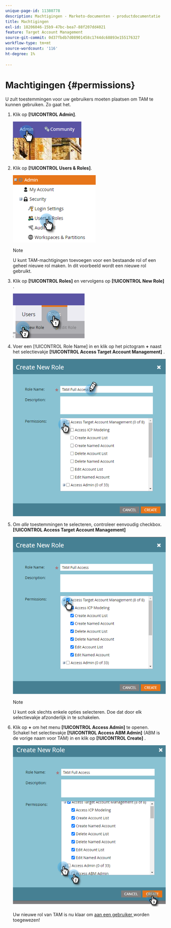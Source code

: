 ```yaml
---
unique-page-id: 11380778
description: Machtigingen - Marketo-documenten - productdocumentatie
title: Machtigingen
exl-id: 18206046-15b9-47bc-bea7-88f207dd4021
feature: Target Account Management
source-git-commit: 0d37fbdb7d08901458c1744dc68893e155176327
workflow-type: tm+mt
source-wordcount: '116'
ht-degree: 1%

---
```


# Machtigingen {#permissions}

U zult toestemmingen voor uw gebruikers moeten plaatsen om TAM te kunnen gebruiken. Zo gaat het.

1. Klik op **[!UICONTROL Admin]**.

   ![](assets/one-2.png)

1. Klik op **[!UICONTROL Users & Roles]**.

   ![](assets/two-2.png)

   >[!NOTE]
   >
   >U kunt TAM-machtigingen toevoegen voor een bestaande rol of een geheel nieuwe rol maken. In dit voorbeeld wordt een nieuwe rol gebruikt.

1. Klik op **[!UICONTROL Roles]** en vervolgens op **[!UICONTROL New Role]** .

   ![](assets/three-2.png)

1. Voer een [!UICONTROL Role Name] in en klik op het pictogram **+** naast het selectievakje **[!UICONTROL Access Target Account Management]** .

   ![](assets/permissions-4.png)

1. Om _alle_ toestemmingen te selecteren, controleer eenvoudig checkbox. **[!UICONTROL Access Target Account Management]**

   ![](assets/permissions-5.png)

   >[!NOTE]
   >
   >U kunt ook slechts enkele opties selecteren. Doe dat door elk selectievakje afzonderlijk in te schakelen.

1. Klik op **+** om het menu **[!UICONTROL Access Admin]** te openen. Schakel het selectievakje **[!UICONTROL Access ABM Admin]** (ABM is de vorige naam voor TAM) in en klik op **[!UICONTROL Create]** .

   ![](assets/permissions-6.png)

   Uw nieuwe rol van TAM is nu klaar om [ aan een gebruiker ](/help/marketo/product-docs/administration/users-and-roles/managing-user-roles-and-permissions.md#assign-roles-to-a-user) worden toegewezen!
